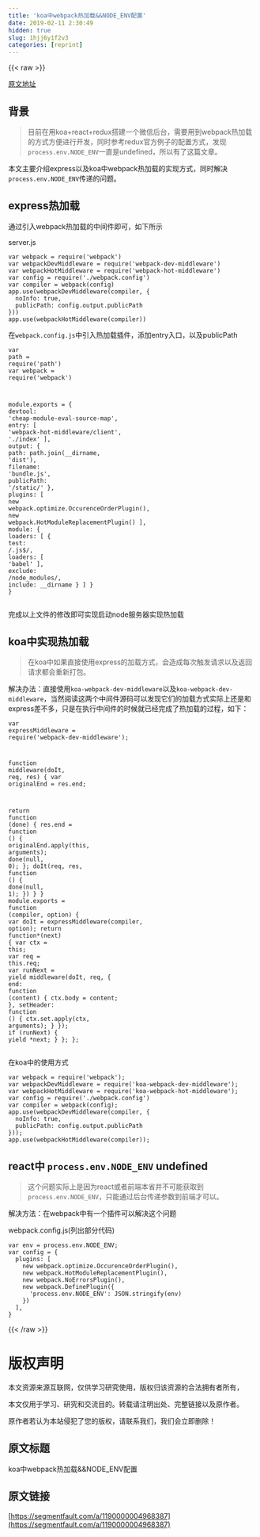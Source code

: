 ```yaml
---
title: 'koa中webpack热加载&&NODE_ENV配置' 
date: 2019-02-11 2:30:49
hidden: true
slug: 1hjj6y1f2v3
categories: [reprint]
---
```


{{< raw >}}

                    
<p><a href="http://demozhan.com/2016/04/18/koa%E4%B8%ADwebpack%E7%83%AD%E5%8A%A0%E8%BD%BD-NODE-ENV%E9%85%8D%E7%BD%AE/" rel="nofollow noreferrer" target="_blank">原文地址</a></p>
<h2 id="articleHeader0">背景</h2>
<blockquote><p>目前在用koa+react+redux搭建一个微信后台，需要用到webpack热加载的方式方便进行开发，同时参考redux官方例子的配置方式，发现<code>process.env.NODE_ENV</code>一直是undefined，所以有了这篇文章。</p></blockquote>
<p>本文主要介绍express以及koa中webpack热加载的实现方式，同时解决<code>process.env.NODE_ENV</code>传递的问题。</p>
<h2 id="articleHeader1">express热加载</h2>
<p>通过引入webpack热加载的中间件即可，如下所示</p>
<p>server.js</p>
<div class="widget-codetool" style="display:none;">
      <div class="widget-codetool--inner">
      <span class="selectCode code-tool" data-toggle="tooltip" data-placement="top" title="" data-original-title="全选"></span>
      <span type="button" class="copyCode code-tool" data-toggle="tooltip" data-placement="top" data-clipboard-text="var webpack = require('webpack')
var webpackDevMiddleware = require('webpack-dev-middleware')
var webpackHotMiddleware = require('webpack-hot-middleware')
var config = require('./webpack.config')
var compiler = webpack(config)
app.use(webpackDevMiddleware(compiler, {
  noInfo: true,
  publicPath: config.output.publicPath
}))
app.use(webpackHotMiddleware(compiler))" title="" data-original-title="复制"></span>
      <span type="button" class="saveToNote code-tool" data-toggle="tooltip" data-placement="top" title="" data-original-title="放进笔记"></span>
      </div>
      </div><pre class="javascript hljs"><code class="javascript"><span class="hljs-keyword">var</span> webpack = <span class="hljs-built_in">require</span>(<span class="hljs-string">'webpack'</span>)
<span class="hljs-keyword">var</span> webpackDevMiddleware = <span class="hljs-built_in">require</span>(<span class="hljs-string">'webpack-dev-middleware'</span>)
<span class="hljs-keyword">var</span> webpackHotMiddleware = <span class="hljs-built_in">require</span>(<span class="hljs-string">'webpack-hot-middleware'</span>)
<span class="hljs-keyword">var</span> config = <span class="hljs-built_in">require</span>(<span class="hljs-string">'./webpack.config'</span>)
<span class="hljs-keyword">var</span> compiler = webpack(config)
app.use(webpackDevMiddleware(compiler, {
  <span class="hljs-attr">noInfo</span>: <span class="hljs-literal">true</span>,
  <span class="hljs-attr">publicPath</span>: config.output.publicPath
}))
app.use(webpackHotMiddleware(compiler))</code></pre>
<p>在<code>webpack.config.js</code>中引入热加载插件，添加entry入口，以及publicPath</p>
<div class="widget-codetool" style="display:none;">
      <div class="widget-codetool--inner">
      <span class="selectCode code-tool" data-toggle="tooltip" data-placement="top" title="" data-original-title="全选"></span>
      <span type="button" class="copyCode code-tool" data-toggle="tooltip" data-placement="top" data-clipboard-text="var path = require('path')
var webpack = require('webpack')

module.exports = {
  devtool: 'cheap-module-eval-source-map',
  entry: [
    'webpack-hot-middleware/client',
    './index'
  ],
  output: {
    path: path.join(__dirname, 'dist'),
    filename: 'bundle.js',
    publicPath: '/static/'
  },
  plugins: [
    new webpack.optimize.OccurenceOrderPlugin(),
    new webpack.HotModuleReplacementPlugin()
  ],
  module: {
    loaders: [
      {
        test: /\.js$/,
        loaders: [ 'babel' ],
        exclude: /node_modules/,
        include: __dirname
      }
    ]
  }
}" title="" data-original-title="复制"></span>
      <span type="button" class="saveToNote code-tool" data-toggle="tooltip" data-placement="top" title="" data-original-title="放进笔记"></span>
      </div>
      </div><pre class="javascript hljs"><code class="javascript"><span class="hljs-keyword">var</span> path = <span class="hljs-built_in">require</span>(<span class="hljs-string">'path'</span>)
<span class="hljs-keyword">var</span> webpack = <span class="hljs-built_in">require</span>(<span class="hljs-string">'webpack'</span>)

<span class="hljs-built_in">module</span>.exports = {
  <span class="hljs-attr">devtool</span>: <span class="hljs-string">'cheap-module-eval-source-map'</span>,
  <span class="hljs-attr">entry</span>: [
    <span class="hljs-string">'webpack-hot-middleware/client'</span>,
    <span class="hljs-string">'./index'</span>
  ],
  <span class="hljs-attr">output</span>: {
    <span class="hljs-attr">path</span>: path.join(__dirname, <span class="hljs-string">'dist'</span>),
    <span class="hljs-attr">filename</span>: <span class="hljs-string">'bundle.js'</span>,
    <span class="hljs-attr">publicPath</span>: <span class="hljs-string">'/static/'</span>
  },
  <span class="hljs-attr">plugins</span>: [
    <span class="hljs-keyword">new</span> webpack.optimize.OccurenceOrderPlugin(),
    <span class="hljs-keyword">new</span> webpack.HotModuleReplacementPlugin()
  ],
  <span class="hljs-attr">module</span>: {
    <span class="hljs-attr">loaders</span>: [
      {
        <span class="hljs-attr">test</span>: <span class="hljs-regexp">/\.js$/</span>,
        <span class="hljs-attr">loaders</span>: [ <span class="hljs-string">'babel'</span> ],
        <span class="hljs-attr">exclude</span>: <span class="hljs-regexp">/node_modules/</span>,
        <span class="hljs-attr">include</span>: __dirname
      }
    ]
  }
}</code></pre>
<p>完成以上文件的修改即可实现启动node服务器实现热加载</p>
<h2 id="articleHeader2">koa中实现热加载</h2>
<blockquote><p>在koa中如果直接使用express的加载方式，会造成每次触发请求以及返回请求都会重新打包。</p></blockquote>
<p>解决办法：直接使用<code>koa-webpack-dev-middleware</code>以及<code>koa-webpack-dev-middleware</code>，当然阅读这两个中间件源码可以发现它们的加载方式实际上还是和express差不多，只是在执行中间件的时候就已经完成了热加载的过程，如下：</p>
<div class="widget-codetool" style="display:none;">
      <div class="widget-codetool--inner">
      <span class="selectCode code-tool" data-toggle="tooltip" data-placement="top" title="" data-original-title="全选"></span>
      <span type="button" class="copyCode code-tool" data-toggle="tooltip" data-placement="top" data-clipboard-text="var expressMiddleware = require('webpack-dev-middleware');

function middleware(doIt, req, res) {
  var originalEnd = res.end;

  return function (done) {
    res.end = function () {
      originalEnd.apply(this, arguments);
      done(null, 0);
    };
    doIt(req, res, function () {
      done(null, 1);
    })
  }
}
module.exports = function (compiler, option) {
  var doIt = expressMiddleware(compiler, option);
  return function*(next) {
    var ctx = this;
    var req = this.req;
    var runNext = yield middleware(doIt, req, {
      end: function (content) {
        ctx.body = content;
      },
      setHeader: function () {
        ctx.set.apply(ctx, arguments);
      }
    });
    if (runNext) {
      yield *next;
    }
  };
};" title="" data-original-title="复制"></span>
      <span type="button" class="saveToNote code-tool" data-toggle="tooltip" data-placement="top" title="" data-original-title="放进笔记"></span>
      </div>
      </div><pre class="javascript hljs"><code class="javascript"><span class="hljs-keyword">var</span> expressMiddleware = <span class="hljs-built_in">require</span>(<span class="hljs-string">'webpack-dev-middleware'</span>);

<span class="hljs-function"><span class="hljs-keyword">function</span> <span class="hljs-title">middleware</span>(<span class="hljs-params">doIt, req, res</span>) </span>{
  <span class="hljs-keyword">var</span> originalEnd = res.end;

  <span class="hljs-keyword">return</span> <span class="hljs-function"><span class="hljs-keyword">function</span> (<span class="hljs-params">done</span>) </span>{
    res.end = <span class="hljs-function"><span class="hljs-keyword">function</span> (<span class="hljs-params"></span>) </span>{
      originalEnd.apply(<span class="hljs-keyword">this</span>, <span class="hljs-built_in">arguments</span>);
      done(<span class="hljs-literal">null</span>, <span class="hljs-number">0</span>);
    };
    doIt(req, res, <span class="hljs-function"><span class="hljs-keyword">function</span> (<span class="hljs-params"></span>) </span>{
      done(<span class="hljs-literal">null</span>, <span class="hljs-number">1</span>);
    })
  }
}
<span class="hljs-built_in">module</span>.exports = <span class="hljs-function"><span class="hljs-keyword">function</span> (<span class="hljs-params">compiler, option</span>) </span>{
  <span class="hljs-keyword">var</span> doIt = expressMiddleware(compiler, option);
  <span class="hljs-keyword">return</span> <span class="hljs-function"><span class="hljs-keyword">function</span>*(<span class="hljs-params">next</span>) </span>{
    <span class="hljs-keyword">var</span> ctx = <span class="hljs-keyword">this</span>;
    <span class="hljs-keyword">var</span> req = <span class="hljs-keyword">this</span>.req;
    <span class="hljs-keyword">var</span> runNext = <span class="hljs-keyword">yield</span> middleware(doIt, req, {
      <span class="hljs-attr">end</span>: <span class="hljs-function"><span class="hljs-keyword">function</span> (<span class="hljs-params">content</span>) </span>{
        ctx.body = content;
      },
      <span class="hljs-attr">setHeader</span>: <span class="hljs-function"><span class="hljs-keyword">function</span> (<span class="hljs-params"></span>) </span>{
        ctx.set.apply(ctx, <span class="hljs-built_in">arguments</span>);
      }
    });
    <span class="hljs-keyword">if</span> (runNext) {
      <span class="hljs-keyword">yield</span> *next;
    }
  };
};</code></pre>
<p>在koa中的使用方式</p>
<div class="widget-codetool" style="display:none;">
      <div class="widget-codetool--inner">
      <span class="selectCode code-tool" data-toggle="tooltip" data-placement="top" title="" data-original-title="全选"></span>
      <span type="button" class="copyCode code-tool" data-toggle="tooltip" data-placement="top" data-clipboard-text="var webpack = require('webpack');
var webpackDevMiddleware = require('koa-webpack-dev-middleware');
var webpackHotMiddleware = require('koa-webpack-hot-middleware');
var config = require('./webpack.config')
var compiler = webpack(config);
app.use(webpackDevMiddleware(compiler, {
  noInfo: true,
  publicPath: config.output.publicPath
}));
app.use(webpackHotMiddleware(compiler));" title="" data-original-title="复制"></span>
      <span type="button" class="saveToNote code-tool" data-toggle="tooltip" data-placement="top" title="" data-original-title="放进笔记"></span>
      </div>
      </div><pre class="javascript hljs"><code class="javascript"><span class="hljs-keyword">var</span> webpack = <span class="hljs-built_in">require</span>(<span class="hljs-string">'webpack'</span>);
<span class="hljs-keyword">var</span> webpackDevMiddleware = <span class="hljs-built_in">require</span>(<span class="hljs-string">'koa-webpack-dev-middleware'</span>);
<span class="hljs-keyword">var</span> webpackHotMiddleware = <span class="hljs-built_in">require</span>(<span class="hljs-string">'koa-webpack-hot-middleware'</span>);
<span class="hljs-keyword">var</span> config = <span class="hljs-built_in">require</span>(<span class="hljs-string">'./webpack.config'</span>)
<span class="hljs-keyword">var</span> compiler = webpack(config);
app.use(webpackDevMiddleware(compiler, {
  <span class="hljs-attr">noInfo</span>: <span class="hljs-literal">true</span>,
  <span class="hljs-attr">publicPath</span>: config.output.publicPath
}));
app.use(webpackHotMiddleware(compiler));</code></pre>
<h2 id="articleHeader3">react中 <code>process.env.NODE_ENV</code> undefined</h2>
<blockquote><p>这个问题实际上是因为react或者前端本省并不可能获取到<code>process.env.NODE_ENV</code>，只能通过后台传递参数到前端才可以。</p></blockquote>
<p>解决方法：在webpack中有一个插件可以解决这个问题</p>
<p>webpack.config.js(列出部分代码)</p>
<div class="widget-codetool" style="display:none;">
      <div class="widget-codetool--inner">
      <span class="selectCode code-tool" data-toggle="tooltip" data-placement="top" title="" data-original-title="全选"></span>
      <span type="button" class="copyCode code-tool" data-toggle="tooltip" data-placement="top" data-clipboard-text="var env = process.env.NODE_ENV;
var config = {
  plugins: [
    new webpack.optimize.OccurenceOrderPlugin(),
    new webpack.HotModuleReplacementPlugin(),
    new webpack.NoErrorsPlugin(),
    new webpack.DefinePlugin({
      'process.env.NODE_ENV': JSON.stringify(env)
    })
  ],
}" title="" data-original-title="复制"></span>
      <span type="button" class="saveToNote code-tool" data-toggle="tooltip" data-placement="top" title="" data-original-title="放进笔记"></span>
      </div>
      </div><pre class="javascript hljs"><code class="javascript"><span class="hljs-keyword">var</span> env = process.env.NODE_ENV;
<span class="hljs-keyword">var</span> config = {
  <span class="hljs-attr">plugins</span>: [
    <span class="hljs-keyword">new</span> webpack.optimize.OccurenceOrderPlugin(),
    <span class="hljs-keyword">new</span> webpack.HotModuleReplacementPlugin(),
    <span class="hljs-keyword">new</span> webpack.NoErrorsPlugin(),
    <span class="hljs-keyword">new</span> webpack.DefinePlugin({
      <span class="hljs-string">'process.env.NODE_ENV'</span>: <span class="hljs-built_in">JSON</span>.stringify(env)
    })
  ],
}</code></pre>

                
{{< /raw >}}

# 版权声明
本文资源来源互联网，仅供学习研究使用，版权归该资源的合法拥有者所有，

本文仅用于学习、研究和交流目的。转载请注明出处、完整链接以及原作者。

原作者若认为本站侵犯了您的版权，请联系我们，我们会立即删除！

## 原文标题
koa中webpack热加载&&NODE_ENV配置

## 原文链接
[https://segmentfault.com/a/1190000004968387](https://segmentfault.com/a/1190000004968387)

